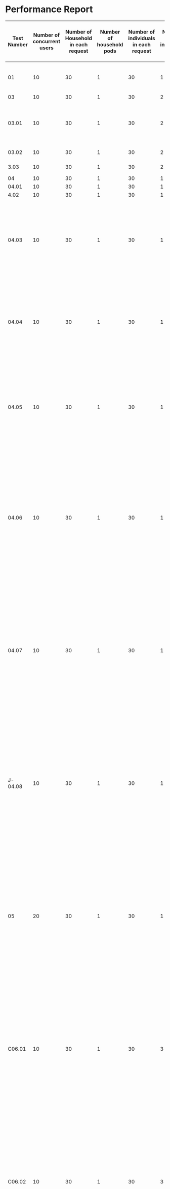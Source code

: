 # Performance Report

| Test Number | Number of concurrent users | Number of Household in each request | Number of household pods | Number of individuals in each request | Number of individual pods | Number of Household members in each request | Number of Project beneficiary in each request | Number of Project task in each request | Number of pods for Project | Delay between each set of request                                                                                                                                | Number of ID Gen pods | Status | Result                                                                                                                                                                                                                                                                                                                                                              |
| ----------- | -------------------------- | ----------------------------------- | ------------------------ | ------------------------------------- | ------------------------- | ------------------------------------------- | --------------------------------------------- | -------------------------------------- | -------------------------- | ---------------------------------------------------------------------------------------------------------------------------------------------------------------- | --------------------- | ------ | ------------------------------------------------------------------------------------------------------------------------------------------------------------------------------------------------------------------------------------------------------------------------------------------------------------------------------------------------------------------- |
| 01          | 10                         | 30                                  | 1                        | 30                                    | 1                         | 30                                          | 30                                            | 30                                     | 1                          | 2s                                                                                                                                                               | 1                     | FAIL   | <p>Individuals were not found while creation of household members<br>/Users/guruprasadsreenivasarao/Documents/eGov/Perf/SS/TC01_HouseholdService.png<br>/Users/guruprasadsreenivasarao/Documents/eGov/Perf/SS/TC01_IndividualService.png</p>                                                                                                                        |
| 03          | 10                         | 30                                  | 1                        | 30                                    | 2                         | 30                                          | 30                                            | 30                                     | 1                          | 2s                                                                                                                                                               | 1                     | PASS   | No errors in logs                                                                                                                                                                                                                                                                                                                                                   |
| 03.01       | 10                         | 30                                  | 1                        | 30                                    | 2                         | 30                                          | 30                                            | 30                                     | 1                          | 2s                                                                                                                                                               | 1                     | FAIL   | <p>Observed that the idgen was taking a long time - 1s to give a response. We see that search of individuals happens while individuals are getting created and giving errrors.<br><br>/Users/guruprasadsreenivasarao/Documents/eGov/Perf/SS/TC03.01_HouseholdService.png<br>/Users/guruprasadsreenivasarao/Documents/eGov/Perf/SS/TC03.01_IndividualService.png</p> |
| 03.02       | 10                         | 30                                  | 1                        | 30                                    | 2                         | 30                                          | 30                                            | 30                                     | 1                          | 2s                                                                                                                                                               | 2                     | FAIL   | IDgen is taking between 1-5 seconds. The failures occured at the time when data was still being created by individual service and household member searched for the same                                                                                                                                                                                            |
| 3.03        | 10                         | 30                                  | 1                        | 30                                    | 2                         | 30                                          | 30                                            | 30                                     | 1                          | 2s                                                                                                                                                               | 2                     | FAIL   | IDgen is taking between 1-2 seconds. The failures occured at the time when data was still being created by individual service and household member searched for the same                                                                                                                                                                                            |
| 04          | 10                         | 30                                  | 1                        | 30                                    | 1                         | 30                                          | 30                                            | 30                                     | 1                          | 4s                                                                                                                                                               | 1                     | PASS   | We did not observe any errors.                                                                                                                                                                                                                                                                                                                                      |
| 04.01       | 10                         | 30                                  | 1                        | 30                                    | 1                         | 30                                          | 30                                            | 30                                     | 1                          | 4s                                                                                                                                                               | 1                     | PASS   | We did not observe any errors.                                                                                                                                                                                                                                                                                                                                      |
| 4.02        | 10                         | 30                                  | 1                        | 30                                    | 1                         | 30                                          | 30                                            | 30                                     | 1                          | 4s                                                                                                                                                               | 1                     | PASS   | We did not observe any errors.                                                                                                                                                                                                                                                                                                                                      |
| 04.03       | 10                         | 30                                  | 1                        | 30                                    | 1                         | 30                                          | 30                                            | 30                                     | 1                          | <p>1s delay between each of the threads<br>2s delay between individual and household member</p>                                                                  | 1                     | FAIL   |                                                                                                                                                                                                                                                                                                                                                                     |
| 04.04       | 10                         | 30                                  | 1                        | 30                                    | 1                         | 30                                          | 30                                            | 30                                     | 1                          | <p>1s delay between each of the threads<br>4s delay between individual and household member</p>                                                                  | 1                     | PASS   |                                                                                                                                                                                                                                                                                                                                                                     |
| 04.05       | 10                         | 30                                  | 1                        | 30                                    | 1                         | 30                                          | 30                                            | 30                                     | 1                          | <p>500ms delay between each of the threads<br>4s delay between individual and household member</p>                                                               | 1                     | FAIL   | Project beneficiary was missing for project task creation. Project task was getting failed for few.                                                                                                                                                                                                                                                                 |
| 04.06       | 10                         | 30                                  | 1                        | 30                                    | 1                         | 30                                          | 30                                            | 30                                     | 1                          | <p>500ms delay between each of the threads<br>4s delay between individual and household member<br>1s delay between project beneficiary and project tasks</p>     | 1                     | PASS   |                                                                                                                                                                                                                                                                                                                                                                     |
| 04.07       | 10                         | 30                                  | 1                        | 30                                    | 1                         | 30                                          | 30                                            | 30                                     | 1                          | <p>500ms delay between each of the threads<br>4s delay between individual and household member<br>1s delay between project beneficiary and project tasks</p>     | 1                     | PASS   |                                                                                                                                                                                                                                                                                                                                                                     |
| J-04.08     | 10                         | 30                                  | 1                        | 30                                    | 1                         | 30                                          | 30                                            | 30                                     | 1                          | <p>500ms delay between each of the threads<br>4s delay between individual and household member<br>1s delay between project beneficiary and project tasks</p>     | 1                     | PASS   |                                                                                                                                                                                                                                                                                                                                                                     |
| 05          | 20                         | 30                                  | 1                        | 30                                    | 1                         | 30                                          | 30                                            | 30                                     | 1                          | <p>500ms delay between each of the threads<br>4s delay between individual and household member<br>1s delay between project beneficiary and project tasks</p>     | 1                     |        |                                                                                                                                                                                                                                                                                                                                                                     |
| C06.01      | 10                         | 30                                  | 1                        | 30                                    | 3                         | 30                                          | 30                                            | 30                                     | 1                          | <p>500ms delay between each of the threads<br>2.5s delay between individual and household member<br>1.5s delay between project beneficiary and project tasks</p> | 1                     | PASS   |                                                                                                                                                                                                                                                                                                                                                                     |
| C06.02      | 10                         | 30                                  | 1                        | 30                                    | 3                         | 30                                          | 30                                            | 30                                     | 1                          | <p>500ms delay between each of the threads<br>2s delay between individual and household member<br>1.5s delay between project beneficiary and project tasks</p>   | 1                     | PASS   |                                                                                                                                                                                                                                                                                                                                                                     |
| C06.03      | 10                         | 30                                  | 1                        | 30                                    | 3                         | 30                                          | 30                                            | 30                                     | 1                          | <p>500ms delay between each of the threads<br>1.5s delay between individual and household member<br>1.5s delay between project beneficiary and project tasks</p> | 1                     | PASS   |                                                                                                                                                                                                                                                                                                                                                                     |
| C06.05      | 10                         | 30                                  | 1                        | 30                                    | 3                         | 30                                          | 30                                            | 30                                     | 1                          | <p>500ms delay between each of the threads<br>1.5s delay between individual and household member<br>1.5s delay between project beneficiary and project tasks</p> | 1                     | PASS   |                                                                                                                                                                                                                                                                                                                                                                     |
| C06.06      | 10                         | 30                                  | 1                        | 30                                    | 3                         | 30                                          | 30                                            | 30                                     | 1                          | <p>500ms delay between each of the threads<br>1.5s delay between individual and household member<br>1.5s delay between project beneficiary and project tasks</p> | 1                     | PASS   |                                                                                                                                                                                                                                                                                                                                                                     |
| C06.08      | 15                         | 30                                  | 1                        | 30                                    | 3                         | 30                                          | 30                                            | 30                                     | 1                          | <p>500ms delay between each of the threads<br>1.5s delay between individual and household member<br>1.5s delay between project beneficiary and project tasks</p> | 1                     | PASS   | Best result for 1 pod and delay configuration between calls.                                                                                                                                                                                                                                                                                                        |
| C06.09      | 20                         | 30                                  | 1                        | 30                                    | 3                         | 30                                          | 30                                            | 30                                     | 1                          | <p>500ms delay between each of the threads<br>1.5s delay between individual and household member<br>1.5s delay between project beneficiary and project tasks</p> | 1                     | FAIL   | Household pods goes to crash loop back off state and household member creation failes. Hence the project beneficiary and subsequently project tasks also fail.                                                                                                                                                                                                      |
| C07.01      | 10                         | 30                                  | 1                        | 120                                   | 12                        | 30                                          | 30                                            | 30                                     | 1                          | <p>500ms delay between each of the threads<br>1.5s delay between individual and household member<br>1.5s delay between project beneficiary and project tasks</p> | 1                     | FAIL   |                                                                                                                                                                                                                                                                                                                                                                     |
| C07.02      | 6                          | 30                                  | 1                        | 120                                   | 12                        | 30                                          | 30                                            | 30                                     | 1                          | <p>500ms delay between each of the threads<br>1.5s delay between individual and household member<br>1.5s delay between project beneficiary and project tasks</p> | 1                     | FAIL   | <p>Creation of household members failed with individualid not found.<br>Rest all were created successfully.</p>                                                                                                                                                                                                                                                     |
| C07.04      | 6                          | 30                                  | 1                        | 120                                   | 12                        | 30                                          | 30                                            | 30                                     | 1                          | <p>500ms delay between each of the threads<br>2s delay between individual and household member<br>1.5s delay between project beneficiary and project tasks</p>   | 1                     | FAIL   | Inconsistent results with tis set up. Ran thrice and failed twice                                                                                                                                                                                                                                                                                                   |
| C07.05      | 6                          | 30                                  | 1                        | 120                                   | 12                        | 30                                          | 30                                            | 30                                     | 1                          | <p>500ms delay between each of the threads<br>2.5s delay between individual and household member<br>1.5s delay between project beneficiary and project tasks</p> | 1                     | PASS   | <p>table_name | count<br>---------------------+-------<br>project_task | 180<br>project_beneficiary | 180<br>household_member | 720<br>household | 180<br>individual | 720<br><br>Individual service takes about avg of 2.7s and max 7s to send a response.</p>                                                                                                     |
| C07.06      | 6                          | 30                                  | 1                        | 120                                   | 12                        | 30                                          | 30                                            | 30                                     | 1                          | <p>500ms delay between each of the threads<br>2.5s delay between individual and household member<br>1.5s delay between project beneficiary and project tasks</p> | 1                     | PASS   | <p>table_name | count<br>---------------------+-------<br>project_task | 180<br>project_beneficiary | 180<br>household_member | 720<br>household | 180<br>individual | 720<br><br>Individual service takes about avg of 0.7s and max 1.1s to send a response.</p>                                                                                                   |
| C07.07      | 6                          | 30                                  | 1                        | 120                                   | 12                        | 30                                          | 30                                            | 30                                     | 1                          | <p>500ms delay between each of the threads<br>2.5s delay between individual and household member<br>1.5s delay between project beneficiary and project tasks</p> | 1                     | PASS   | <p>table_name | count<br>---------------------+-------<br>project_task | 180<br>project_beneficiary | 180<br>household_member | 720<br>household | 180<br>individual | 720<br><br>Individual service takes about avg of 0.75s and max 1.1s to send a response.</p>                                                                                                  |
| C08.01      | 10                         | 30                                  | 1                        | 120                                   | 12                        | 30                                          | 30                                            | 30                                     | 1                          | <p>500ms delay between each of the threads<br>2.5s delay between individual and household member<br>1.5s delay between project beneficiary and project tasks</p> | 1                     | FAIL   | Household member creation fails with individual not found. Hence the project beneficiary and subsequently project tasks also fail.                                                                                                                                                                                                                                  |
| C09.01      | 10                         | 30                                  | 1                        | 120                                   | 1                         | 30                                          | 30                                            | 30                                     | 1                          | <p>500ms delay between each of the threads<br>2.5s delay between individual and household member<br>1.5s delay between project beneficiary and project tasks</p> | 1                     | PASS   |                                                                                                                                                                                                                                                                                                                                                                     |
| C09.02      | 10                         | 30                                  | 1                        | 120                                   | 1                         | 30                                          | 30                                            | 30                                     | 1                          | <p>500ms delay between each of the threads<br>2.5s delay between individual and household member<br>1.5s delay between project beneficiary and project tasks</p> | 1                     | PASS   | <p>table_name | count<br>---------------------+-------<br>project_task | 300<br>project_beneficiary | 300<br>household_member | 1200<br>household | 300<br>individual | 1200</p>                                                                                                                                                                                    |
| C-09.03     | 20                         | 30                                  | 1                        | 120                                   | 1                         | 30                                          | 30                                            | 30                                     | 1                          | <p>500ms delay between each of the threads<br>2.5s delay between individual and household member<br>1.5s delay between project beneficiary and project tasks</p> | 1                     | PASS   | <p>table_name | count<br>---------------------+-------<br>project_task | 600<br>project_beneficiary | 600<br>household_member | 2400<br>individual | 2400<br>household | 600</p>                                                                                                                                                                                    |
| C-09.04     | 60                         | 30                                  | 1                        | 120                                   | 1                         | 30                                          | 30                                            | 30                                     | 1                          | <p>500ms delay between each of the threads<br>2.5s delay between individual and household member<br>1.5s delay between project beneficiary and project tasks</p> | 1                     | PASS   | <p>table_name | count<br>---------------------+-------<br>project_task | 1800<br>project_beneficiary | 1800<br>household | 1800<br>household_member | 7200<br>individual | 7200</p>                                                                                                                                                                                 |
| C-09.05     | 60                         | 30                                  | 1                        | 120                                   | 1                         | 30                                          | 30                                            | 30                                     | 1                          | 500ms delay between each of the threads                                                                                                                          | 1                     | PASS   | <p>table_name | count<br>---------------------+-------<br>project_task | 1800<br>project_beneficiary | 1800<br>household | 1800<br>household_member | 7200<br>individual | 7200</p>                                                                                                                                                                                 |
| C-09.06     | 100                        | 30                                  | 1                        | 120                                   | 1                         | 30                                          | 30                                            | 30                                     | 1                          | 500ms delay between each of the threads                                                                                                                          | 1                     | PASS   | <p>table_name | count<br>---------------------+-------<br>project_task | 3000<br>project_beneficiary | 3000<br>household | 3000<br>household_member | 12000<br>individual | 12000<br><br>Best result for 1 pod and delay configuration between calls.</p>                                                                                                           |

\
[![Creative Commons License](https://i.creativecommons.org/l/by/4.0/80x15.png)_​_](http://creativecommons.org/licenses/by/4.0/)_All content on this page by_ [_eGov Foundation_](https://egov.org.in/) _is licensed under a_ [_Creative Commons Attribution 4.0 International License_](http://creativecommons.org/licenses/by/4.0/)

